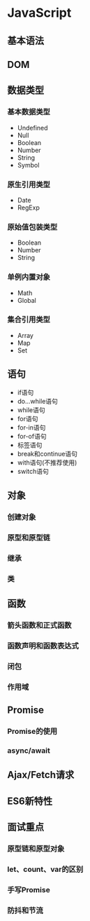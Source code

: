 # JavaScript
## 基本语法
## DOM
## 数据类型
### 基本数据类型
- Undefined
- Null
- Boolean   
- Number
- String
- Symbol
### 原生引用类型
- Date
- RegExp
### 原始值包装类型
- Boolean   
- Number
- String
### 单例内置对象
- Math
- Global

### 集合引用类型
- Array
- Map
- Set

## 语句
- if语句
- do...while语句
- while语句
- for语句
- for-in语句
- for-of语句
- 标签语句 
- break和continue语句
- with语句(不推荐使用)
- switch语句

## 对象
### 创建对象
### 原型和原型链
### 继承
### 类

## 函数
### 箭头函数和正式函数
### 函数声明和函数表达式
### 闭包
### 作用域

## Promise
### Promise的使用
### async/await

## Ajax/Fetch请求
## ES6新特性
## 面试重点
### 原型链和原型对象
### let、count、var的区别
### 手写Promise
### 防抖和节流